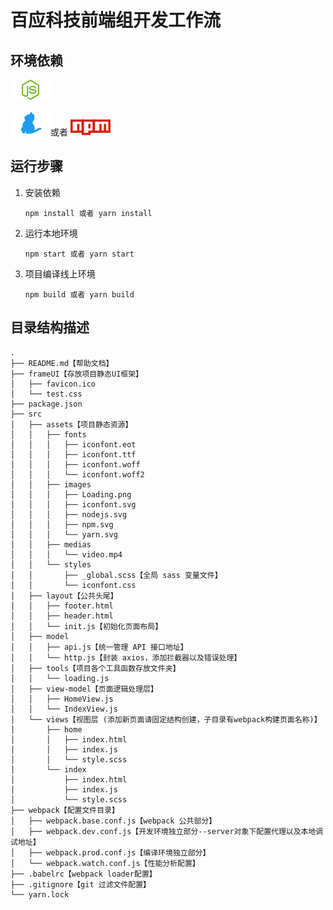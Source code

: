 # 百应科技前端组开发工作流

## 环境依赖

[![Image Node](src/assets/images/nodejs.svg)](http://nodejs.cn)

[![Image NPM](src/assets/images/yarn.svg)](<(https://yarn.bootcss.com)>)或者 [![Image NPM](src/assets/images/npm.svg)](https://www.npmjs.com)

## 运行步骤

1. 安装依赖

    ```shell
    npm install 或者 yarn install
    ```

2) 运行本地环境

    ```shell
    npm start 或者 yarn start
    ```

3. 项目编译线上环境

    ```shell
    npm build 或者 yarn build
    ```

## 目录结构描述

```shell
.
├── README.md【帮助文档】
├── frameUI【存放项目静态UI框架】
│   ├── favicon.ico
│   └── test.css
├── package.json
├── src
│   ├── assets【项目静态资源】
│   │   ├── fonts
│   │   │   ├── iconfont.eot
│   │   │   ├── iconfont.ttf
│   │   │   ├── iconfont.woff
│   │   │   └── iconfont.woff2
│   │   ├── images
│   │   │   ├── Loading.png
│   │   │   ├── iconfont.svg
│   │   │   ├── nodejs.svg
│   │   │   ├── npm.svg
│   │   │   └── yarn.svg
│   │   ├── medias
│   │   │   └── video.mp4
│   │   └── styles
│   │       ├── _global.scss【全局 sass 变量文件】
│   │       └── iconfont.css
│   ├── layout【公共头尾】
│   │   ├── footer.html
│   │   ├── header.html
│   │   └── init.js【初始化页面布局】
│   ├── model
│   │   ├── api.js【统一管理 API 接口地址】
│   │   └── http.js【封装 axios，添加拦截器以及错误处理】
│   ├── tools【项目各个工具函数存放文件夹】
│   │   └── loading.js
│   ├── view-model【页面逻辑处理层】
│   │   ├── HomeView.js
│   │   └── IndexView.js
│   └── views【视图层 (添加新页面请固定结构创建，子目录有webpack构建页面名称)】
│       ├── home
│       │   ├── index.html
│       │   ├── index.js
│       │   └── style.scss
│       └── index
│           ├── index.html
│           ├── index.js
│           └── style.scss
├── webpack【配置文件目录】
│   ├── webpack.base.conf.js【webpack 公共部分】
│   ├── webpack.dev.conf.js【开发环境独立部分--server对象下配置代理以及本地调试地址】
│   ├── webpack.prod.conf.js【编译环境独立部分】
│   └── webpack.watch.conf.js【性能分析配置】
├── .babelrc【webpack loader配置】
├── .gitignore【git 过滤文件配置】
└── yarn.lock
```
